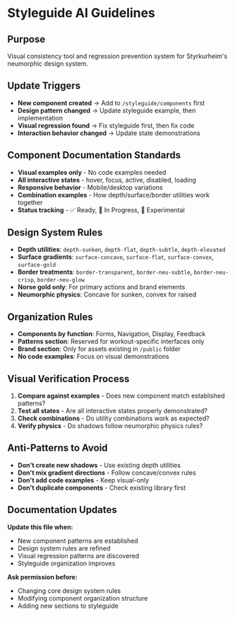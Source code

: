 # Styleguide AI Guidelines

## Purpose

Visual consistency tool and regression prevention system for Styrkurheim's neumorphic design system.

## Update Triggers

- **New component created** → Add to `/styleguide/components` first
- **Design pattern changed** → Update styleguide example, then implementation
- **Visual regression found** → Fix styleguide first, then fix code
- **Interaction behavior changed** → Update state demonstrations

## Component Documentation Standards

- **Visual examples only** - No code examples needed
- **All interactive states** - hover, focus, active, disabled, loading
- **Responsive behavior** - Mobile/desktop variations
- **Combination examples** - How depth/surface/border utilities work together
- **Status tracking** - ✅ Ready, 🔄 In Progress, 🔬 Experimental

## Design System Rules

- **Depth utilities**: `depth-sunken`, `depth-flat`, `depth-subtle`, `depth-elevated`
- **Surface gradients**: `surface-concave`, `surface-flat`, `surface-convex`, `surface-gold`
- **Border treatments**: `border-transparent`, `border-neu-subtle`, `border-neu-crisp`, `border-neu-glow`
- **Norse gold only**: For primary actions and brand elements
- **Neumorphic physics**: Concave for sunken, convex for raised

## Organization Rules

- **Components by function**: Forms, Navigation, Display, Feedback
- **Patterns section**: Reserved for workout-specific interfaces only
- **Brand section**: Only for assets existing in `/public` folder
- **No code examples**: Focus on visual demonstrations

## Visual Verification Process

1. **Compare against examples** - Does new component match established patterns?
2. **Test all states** - Are all interactive states properly demonstrated?
3. **Check combinations** - Do utility combinations work as expected?
4. **Verify physics** - Do shadows follow neumorphic physics rules?

## Anti-Patterns to Avoid

- **Don't create new shadows** - Use existing depth utilities
- **Don't mix gradient directions** - Follow concave/convex rules
- **Don't add code examples** - Keep visual-only
- **Don't duplicate components** - Check existing library first

## Documentation Updates

**Update this file when:**

- New component patterns are established
- Design system rules are refined
- Visual regression patterns are discovered
- Styleguide organization improves

**Ask permission before:**

- Changing core design system rules
- Modifying component organization structure
- Adding new sections to styleguide

